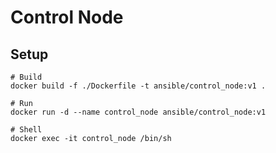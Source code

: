 # Control Node

## Setup

```
# Build
docker build -f ./Dockerfile -t ansible/control_node:v1 .

# Run
docker run -d --name control_node ansible/control_node:v1

# Shell
docker exec -it control_node /bin/sh
```